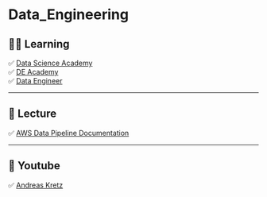 <h1> Data_Engineering </h1>

<h2>👨‍💻 Learning</h2>

<p>
✅ <a href="https://www.datascienceacademy.com.br/cursosgratuitos">Data Science Academy</a><br>
✅ <a href="https://dataengineeracademy.com/">DE Academy</a><br>
✅ <a href="https://www.dataquest.io/path/data-engineering/">Data Engineer</a><br>
</p>

---

<h2>📖 Lecture</h2>

<p>
✅ <a href=https://docs.aws.amazon.com/datapipeline/latest/DeveloperGuide/what-is-datapipeline.html">AWS Data Pipeline Documentation</a><br>
</p>

---

<h2>🎥 Youtube</h2>

<p>
✅ <a href="https://www.youtube.com/@andreaskayy">Andreas Kretz</a><br>
</p>
